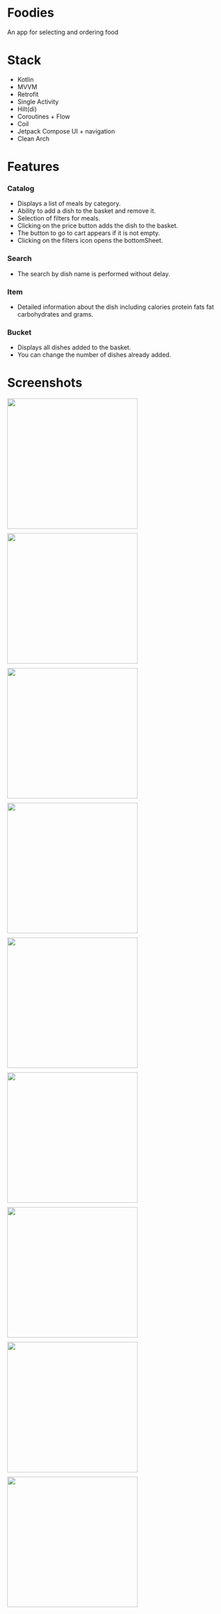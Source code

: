  # Foodies
An app for selecting and ordering food

# Stack
- Kotlin
- MVVM
- Retrofit
- Single Activity
- Hilt(di)
- Coroutines + Flow
- Coil
- Jetpack Compose UI + navigation
- Clean Arch

# Features
### Catalog
- Displays a list of meals by category.
- Ability to add a dish to the basket and remove it.
- Selection of filters for meals.
- Clicking on the price button adds the dish to the basket.
- The button to go to cart appears if it is not empty.
- Clicking on the filters icon opens the bottomSheet.
  
### Search
- The search by dish name is performed without delay.

### Item
- Detailed information about the dish including calories protein fats fat carbohydrates and grams.

### Bucket
- Displays all dishes added to the basket.
- You can change the number of dishes already added.
  

# Screenshots

<div style="display: flex; flex-wrap: wrap; gap: 10px;">
<img src="app/src/main/res/drawable/screenshot_20240820_165104.png" width="300"  alt=""/>
<img src="app/src/main/res/drawable/screenshot_20240820_165123.png" width="300"  alt=""/>
<img src="app/src/main/res/drawable/screenshot_20240820_165143.png" width="300"  alt=""/>
<img src="app/src/main/res/drawable/screenshot_20240820_165202.png" width="300"  alt=""/>
<img src="app/src/main/res/drawable/screenshot_20240820_165224.png" width="300"  alt=""/>
<img src="app/src/main/res/drawable/screenshot_20240820_165241.png" width="300"  alt=""/>
<img src="app/src/main/res/drawable/screenshot_20240820_165253.png" width="300"  alt=""/>
<img src="app/src/main/res/drawable/screenshot_20240820_165322.png" width="300"  alt=""/>
<img src="app/src/main/res/drawable/screenshot_20240820_165339.png" width="300"  alt=""/>
</div>

